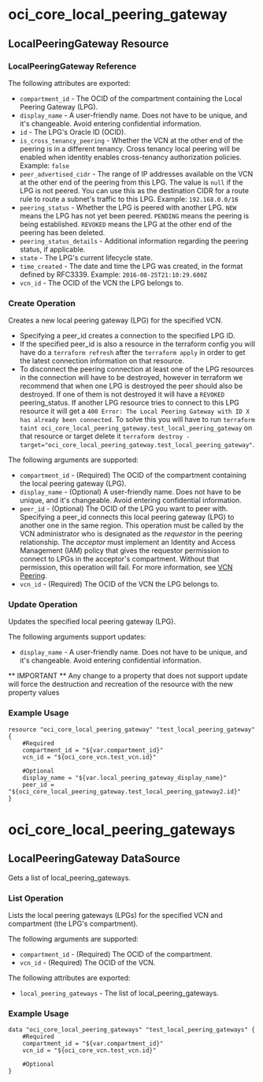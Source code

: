 # oci_core_local_peering_gateway

## LocalPeeringGateway Resource

### LocalPeeringGateway Reference

The following attributes are exported:

* `compartment_id` - The OCID of the compartment containing the Local Peering Gateway (LPG).
* `display_name` - A user-friendly name. Does not have to be unique, and it's changeable. Avoid entering confidential information. 
* `id` - The LPG's Oracle ID (OCID).
* `is_cross_tenancy_peering` - Whether the VCN at the other end of the peering is in a different tenancy.  Cross tenancy local peering will be enabled when identity enables cross-tenancy authorization policies. Example: `false` 
* `peer_advertised_cidr` - The range of IP addresses available on the VCN at the other end of the peering from this LPG. The value is `null` if the LPG is not peered. You can use this as the destination CIDR for a route rule to route a subnet's traffic to this LPG.  Example: `192.168.0.0/16` 
* `peering_status` - Whether the LPG is peered with another LPG. `NEW` means the LPG has not yet been peered. `PENDING` means the peering is being established. `REVOKED` means the LPG at the other end of the peering has been deleted. 
* `peering_status_details` - Additional information regarding the peering status, if applicable.
* `state` - The LPG's current lifecycle state.
* `time_created` - The date and time the LPG was created, in the format defined by RFC3339.  Example: `2016-08-25T21:10:29.600Z` 
* `vcn_id` - The OCID of the VCN the LPG belongs to.



### Create Operation
Creates a new local peering gateway (LPG) for the specified VCN.

* Specifying a peer_id creates a connection to the specified LPG ID. 
* If the specified peer_id is also a resource in the terraform config you will have do a `terraform refresh` after the `terraform apply` in order to get the latest connection information on that resource.
* To disconnect the peering connection at least one of the LPG resources in the connection will have to be destroyed, however in terraform we recommend that when one LPG is destroyed the peer should also be destroyed. If one of them is not destroyed it will have a `REVOKED` peering_status. If another LPG resource tries to connect to this LPG resource it will get a `400 Error: The Local Peering Gateway with ID X has already been connected`. To solve this you will have to run `terraform taint oci_core_local_peering_gateway.test_local_peering_gateway` on that resource or target delete it `terraform destroy -target="oci_core_local_peering_gateway.test_local_peering_gateway"`.


The following arguments are supported:

* `compartment_id` - (Required) The OCID of the compartment containing the local peering gateway (LPG).
* `display_name` - (Optional) A user-friendly name. Does not have to be unique, and it's changeable. Avoid entering confidential information. 
* `peer_id` - (Optional) The OCID of the LPG you want to peer with. Specifying a peer_id connects this local peering gateway (LPG) to another one in the same region. This operation must be called by the VCN administrator who is designated as the *requestor* in the peering relationship. The *acceptor* must implement an Identity and Access Management (IAM) policy that gives the requestor permission to connect to LPGs in the acceptor's compartment. Without that permission, this operation will fail. For more information, see [VCN Peering](https://docs.us-phoenix-1.oraclecloud.com/Content/Network/Tasks/VCNpeering.htm).
* `vcn_id` - (Required) The OCID of the VCN the LPG belongs to.


### Update Operation
Updates the specified local peering gateway (LPG).


The following arguments support updates:
* `display_name` - A user-friendly name. Does not have to be unique, and it's changeable. Avoid entering confidential information. 


** IMPORTANT **
Any change to a property that does not support update will force the destruction and recreation of the resource with the new property values

### Example Usage

```hcl
resource "oci_core_local_peering_gateway" "test_local_peering_gateway" {
	#Required
	compartment_id = "${var.compartment_id}"
	vcn_id = "${oci_core_vcn.test_vcn.id}"

	#Optional
	display_name = "${var.local_peering_gateway_display_name}"
	peer_id = "${oci_core_local_peering_gateway.test_local_peering_gateway2.id}"
}
```

# oci_core_local_peering_gateways

## LocalPeeringGateway DataSource

Gets a list of local_peering_gateways.

### List Operation
Lists the local peering gateways (LPGs) for the specified VCN and compartment
(the LPG's compartment).

The following arguments are supported:

* `compartment_id` - (Required) The OCID of the compartment.
* `vcn_id` - (Required) The OCID of the VCN.


The following attributes are exported:

* `local_peering_gateways` - The list of local_peering_gateways.

### Example Usage

```
data "oci_core_local_peering_gateways" "test_local_peering_gateways" {
	#Required
	compartment_id = "${var.compartment_id}"
	vcn_id = "${oci_core_vcn.test_vcn.id}"

	#Optional
}
```
